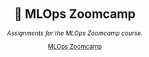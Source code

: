 <div align="center">
  <h1>🚀 MLOps Zoomcamp</h1>
  <p><em>
Assignments for the MLOps Zoomcamp course. </em></p>
  <p><a href="https://github.com/DataTalksClub/mlops-zoomcamp">MLOps Zoomcamp</a></p>
</div>
